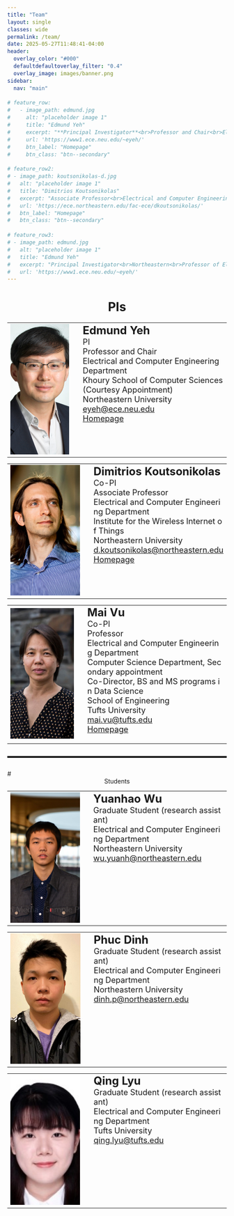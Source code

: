 ```yaml
---
title: "Team"
layout: single
classes: wide
permalink: /team/
date: 2025-05-27T11:48:41-04:00
header:
  overlay_color: "#000"
  defaultdefaultoverlay_filter: "0.4"
  overlay_image: images/banner.png
sidebar:
  nav: "main"

# feature_row:
#   - image_path: edmund.jpg
#     alt: "placeholder image 1"
#     title: "Edmund Yeh"
#     excerpt: "**Principal Investigator**<br>Professor and Chair<br>Electrical and Computer Engineering<br>Northeastern University"
#     url: 'https://www1.ece.neu.edu/~eyeh/'
#     btn_label: "Homepage"
#     btn_class: "btn--secondary"

# feature_row2:
# - image_path: koutsonikolas-d.jpg
#   alt: "placeholder image 1"
#   title: "Dimitrios Koutsonikolas"
#   excerpt: "Associate Professor<br>Electrical and Computer Engineering<br>Northeastern University"
#   url: 'https://ece.northeastern.edu/fac-ece/dkoutsonikolas/'
#   btn_label: "Homepage"
#   btn_class: "btn--secondary"

# feature_row3:
# - image_path: edmund.jpg
#   alt: "placeholder image 1"
#   title: "Edmund Yeh"
#   excerpt: "Principal Investigator<br>Northeastern<br>Professor of Electrical and Computer Engineering<br>College of Engineering<br>Khoury School of Computer Sciences (Courtesy Appointment)<br>Northeastern University<br>Office: 413 ISEC Building, 805 Columbus Avenue, Boston, MA<br>Mail: 435 ISEC, 360 Huntington Avenue, Boston, MA 02115<br>Phone: (617) 373-5400<br>Fax: (617) 373-8970<br>Email:eyeh@ece.neu.edu"
#   url: 'https://www1.ece.neu.edu/~eyeh/'
---
```


<!-- <hr style="border: none; border-top: 3px solid #000000; margin: 2em 0;" /> -->
# <center> PIs </center>
<!-- <hr style="border: none; border-top: 3px solid #000000; margin: 2em 0;" /> -->
<table>
  <tr>
    <td style="vertical-align: middle;">
      <img src="../images/yeh-e.jpg" alt="Description" style="width:230px; height:300px; object-fit:cover; object-position:top;" />
    </td>
    <td style="vertical-align: top; padding-left: 24px; word-break: break-all;">
      <h2 style="font-size:1.8em; margin:0;">Edmund Yeh </h2>
      <p style="font-size:1.3em; margin-top:0;">
        PI<br>
        Professor and Chair<br>
        Electrical and Computer Engineering Department<br>
        Khoury School of Computer Sciences (Courtesy Appointment)<br>
        Northeastern University<br>
        <a href="mailto:eyeh@ece.neu.edu">eyeh@ece.neu.edu</a><br>
        <a href="https://www1.ece.neu.edu/~eyeh/" target="_blank">Homepage</a>
      </p>
    </td>
  </tr>
</table>
<table>
  <tr>
    <td style="vertical-align: middle;">
      <img src="../images/koutsonikolas3.jpg" alt="Description" style="width:230px; height:300px; object-fit:cover; object-position:top;" />
    </td>
    <td style="vertical-align: top; padding-left: 24px; word-break: break-all;">
      <h2 style="font-size:1.8em; margin:0;">Dimitrios Koutsonikolas </h2>
        <p style="font-size:1.3em; margin-top:0;">
        Co-PI<br>
        Associate Professor<br>
        Electrical and Computer Engineering Department<br>
        Institute for the Wireless Internet of Things<br>
        Northeastern University<br>
        <a href="mailto:d.koutsonikolas@northeastern.edu">d.koutsonikolas@northeastern.edu</a><br>
        <a href="https://ece.northeastern.edu/fac-ece/dkoutsonikolas/" target="_blank">Homepage</a>
      </p>
    </td>
  </tr>
</table>
<table>
  <tr>
    <td style="vertical-align: middle;">
      <img src="../images/vu_pic.jpg" alt="Description" style="width:230px; height:300px; object-fit:cover; object-position:top;" />
    </td>
     <td style="vertical-align: top; padding-left: 24px; word-break: break-all;">
      <h2 style="font-size:1.8em; margin:0;">Mai Vu </h2>
        <p style="font-size:1.3em; margin-top:0;">
        Co-PI<br>
        Professor<br>
        Electrical and Computer Engineering Department<br>
        Computer Science Department, Secondary appointment<br>
        Co-Director, BS and MS programs in Data Science<br>
        School of Engineering<br>
        Tufts University<br>
        <a href="mailto:mai.vu@tufts.edu">mai.vu@tufts.edu</a><br>
        <a href="https://www.ece.tufts.edu/~maivu/" target="_blank">Homepage</a>
      </p>
    </td>
  </tr>
</table>

<!-- {% include feature_row id="intro" type="center" %}

{% include feature_row id="feature_row" type="left" %}

{% include feature_row id="feature_row2" type="left" %}

{% include feature_row id="feature_row3" type="left" %} -->
<hr style="border: none; border-top: 3px solid #000000; margin: 2em 0;" />
# <center>Students</center>
<!-- <hr style="border: none; border-top: 3px solid #000000; margin: 2em 0;" /> -->
<table>
  <tr>
    <td style="vertical-align: middle;">
      <img src="../images/yh.jpg" alt="Description" style="width:230px; height:300px; object-fit:cover; object-position:top;" />
    </td>
    <td style="vertical-align: top; padding-left: 24px; word-break: break-all;">
      <h2 style="font-size:1.8em; margin:0;">Yuanhao Wu </h2>
        <p style="font-size:1.3em; margin-top:0;">
        Graduate Student (research assistant)<br>
        Electrical and Computer Engineering Department<br>
        Northeastern University<br>
        <a href="mailto:wu.yuanh@northeastern.edu">wu.yuanh@northeastern.edu</a><br>
        <!-- <a href="https://scholar.google.com/citations?user=lZ3RXAcAAAAJ&hl=en" target="_blank">Homepage</a> -->
      </p>
    </td>
  </tr>
</table>
<table>
  <tr>
    <td style="vertical-align: middle;">
      <img src="../images/phuc.jpg" alt="Description" style="width:230px; height:300px; object-fit:cover; object-position:top;" />
    </td>
    <td style="vertical-align: top; padding-left: 24px; word-break: break-all;">
      <h2 style="font-size:1.8em; margin:0;">Phuc Dinh </h2>
        <p style="font-size:1.3em; margin-top:0;">
        Graduate Student (research assistant)<br>
        Electrical and Computer Engineering Department<br>
        Northeastern University<br>
        <a href="mailto:dinh.p@northeastern.edu">dinh.p@northeastern.edu</a><br>
        <!-- <a href="https://ece.northeastern.edu/fac-ece/dkoutsonikolas/" target="_blank">Homepage</a> -->
      </p>
    </td>
  </tr>
</table>
<table>
  <tr>
    <td style="vertical-align: middle;">
      <img src="../images/Lyu.jpg" alt="Description" style="width:230px; height:300px; object-fit:cover; object-position:top;" />
    </td>
     <td style="vertical-align: top; padding-left: 24px; word-break: break-all;">
      <h2 style="font-size:1.8em; margin:0;">Qing Lyu</h2>
        <p style="font-size:1.3em; margin-top:0;">
       Graduate Student (research assistant)<br>
        Electrical and Computer Engineering Department<br>
        Tufts University<br>
        <a href="mailto:qing.lyu@tufts.edu ">qing.lyu@tufts.edu </a><br>
        <!-- <a href="https://www.ece.tufts.edu/~maivu/" target="_blank">Homepage</a> -->
      </p>
    </td>
  </tr>
</table>

<!-- ![image-left](TARGET-ICON.png){: .align-left} The rest of this paragraph is filler for the sake of seeing the text wrap around the 150×150 image, which is **left aligned**. -->